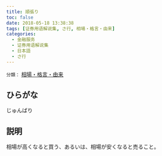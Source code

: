 ```yaml
---
title: 順張り
toc: false
date: 2018-05-18 13:38:38
tags: [证券用语解说集, さ行, 相場・格言・由来]
categories:
  - 金融服务
  - 证券用语解说集
  - 日本語
  - さ行
---
```


`分類：` [相場・格言・由来](/tags/相場・格言・由来/)

## ひらがな

じゅんばり

## 説明

相場が高くなると買う、あるいは、相場が安くなると売ること。
